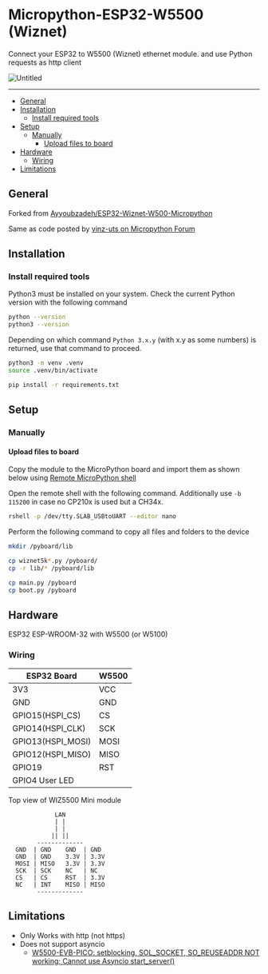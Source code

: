 # Micropython-ESP32-W5500 (Wiznet)

Connect your ESP32 to W5500 (Wiznet) ethernet module. and use Python requests as http client

![Untitled](https://user-images.githubusercontent.com/92551110/189515479-bfadad62-0bf1-4efc-84bb-ae88b58ec12a.png)

---------------

<!-- MarkdownTOC -->

- [General](#general)
- [Installation](#installation)
  - [Install required tools](#install-required-tools)
- [Setup](#setup)
  - [Manually](#manually)
    - [Upload files to board](#upload-files-to-board)
- [Hardware](#hardware)
  - [Wiring](#wiring)
- [Limitations](#limitations)

<!-- /MarkdownTOC -->

## General

Forked from
[Ayyoubzadeh/ESP32-Wiznet-W500-Micropython][ref-ayyoubzadeh-esp32-wiznet-w500]

Same as code posted by [vinz-uts on Micropython Forum][ref-upy-forum-wiznet5k]

## Installation

### Install required tools

Python3 must be installed on your system. Check the current Python version
with the following command

```bash
python --version
python3 --version
```

Depending on which command `Python 3.x.y` (with x.y as some numbers) is
returned, use that command to proceed.

```bash
python3 -m venv .venv
source .venv/bin/activate

pip install -r requirements.txt
```

## Setup

### Manually

#### Upload files to board

Copy the module to the MicroPython board and import them as shown below
using [Remote MicroPython shell][ref-remote-upy-shell]

Open the remote shell with the following command. Additionally use `-b 115200`
in case no CP210x is used but a CH34x.

```bash
rshell -p /dev/tty.SLAB_USBtoUART --editor nano
```

Perform the following command to copy all files and folders to the device

```bash
mkdir /pyboard/lib

cp wiznet5k*.py /pyboard/
cp -r lib/* /pyboard/lib

cp main.py /pyboard
cp boot.py /pyboard
```

## Hardware

ESP32 ESP-WROOM-32 with W5500 (or W5100)

### Wiring

| ESP32 Board       | W5500 |
| ----------------- | ----- |
| 3V3               | VCC   |
| GND               | GND   |
| GPIO15(HSPI_CS)   | CS    |
| GPIO14(HSPI_CLK)  | SCK   |
| GPIO13(HSPI_MOSI) | MOSI  |
| GPIO12(HSPI_MISO) | MISO  |
| GPIO19            | RST   |
| GPIO4 User LED    |       |

Top view of WIZ5500 Mini module

```
             LAN
             | |
             | |
            || ||
        -------------
  GND  | GND    GND  | GND
  GND  | GND    3.3V | 3.3V
  MOSI | MISO   3.3V | 3.3V
  SCK  | SCK    NC   | NC
  CS   | CS     RST  | 3.3V
  NC   | INT    MISO | MISO
        -------------
```

## Limitations

 - Only Works with http (not https)
 - Does not support asyncio
     - [W5500-EVB-PICO: setblocking, SOL_SOCKET, SO_REUSEADDR NOT working; Cannot use Asyncio start_server()][ref-micropython-w5500-async-issue]

<!-- Links -->
[ref-ayyoubzadeh-esp32-wiznet-w500]: https://github.com/Ayyoubzadeh/ESP32-Wiznet-W500-Micropython
[ref-upy-forum-wiznet5k]: https://forum.micropython.org/viewtopic.php?t=5851&start=10
[ref-remote-upy-shell]: https://github.com/dhylands/rshell
[ref-micropython-w5500-async-issue]: https://github.com/micropython/micropython/issues/8938
